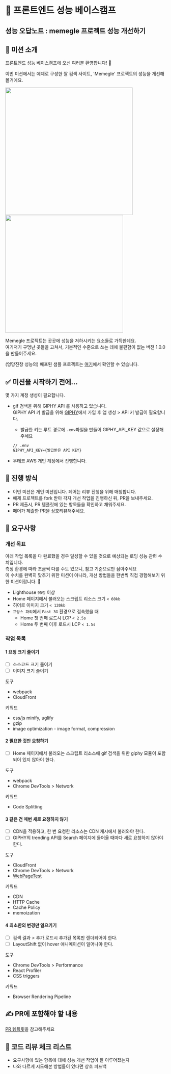 # 🚀 프론트엔드 성능 베이스캠프
## 성능 오답노트 : memegle 프로젝트 성능 개선하기

## 📕 미션 소개

프론트엔드 성능 베이스캠프에 오신 여러분 환영합니다! 🤗

이번 미션에서는 예제로 구성한 짤 검색 사이트, 'Memegle' 프로젝트의 성능을 개선해볼거에요.     
    
<img width=400 src="https://user-images.githubusercontent.com/81607552/129674696-2fe7251b-90fe-4dec-8bc5-5d47bcc9159c.png"> <img width=370 src="https://user-images.githubusercontent.com/81607552/129674723-03d93732-1aba-42ca-a7cf-d2abe1005847.png">
    
Memegle 프로젝트는 곳곳에 성능을 저하시키는 요소들로 가득한데요.     
여기저기 구멍난 곳들을 고쳐서, 기본적인 수준으로 쓰는 데에 불편함이 없는 버전 1.0.0을 만들어주세요. 

(엉망진창 성능의) 배포된 샘플 프로젝트는 [여기](http://frontend-performance-basecamp.s3-website.ap-northeast-2.amazonaws.com)에서 확인할 수 있습니다.

## ✅ 미션을 시작하기 전에...

몇 가지 계정 생성이 필요합니다.

- gif 검색을 위해 GIPHY API 를 사용하고 있습니다.    
  GIPHY API 키 발급을 위해 [GIPHY](https://developers.giphy.com/)에서 가입 후 앱 생성 > API 키 발급이 필요합니다.
    - 발급한 키는 루트 경로에 `.env`파일을 만들어 GIPHY_API_KEY 값으로 설정해주세요

    ```xml
    // .env
    GIPHY_API_KEY={발급받은 API KEY}
    ```

- 우테코 AWS 개인 계정에서 진행합니다. 


## 📅 **진행 방식**

- 이번 미션은 개인 미션입니다. 페어는 리뷰 진행을 위해 매칭합니다.
- 예제 프로젝트를 fork 받아 각자 개선 작업을 진행하신 뒤, PR을 보내주세요.
- PR 제출시, PR 템플릿에 있는 항목들을 확인하고 채워주세요.
- 페어가 제출한 PR을 상호리뷰해주세요.

## **🎯 요구사항**

### 개선 목표

아래 작업 목록을 다 완료했을 경우 달성할 수 있을 것으로 예상되는 로딩 성능 관련 수치입니다.     
측정 환경에 따라 조금씩 다를 수도 있으니, 참고 기준으로만 삼아주세요     
이 수치를 완벽히 맞추기 위한 미션이 아니라, 개선 방법들을 한번씩 직접 경험해보기 위한 미션이랍니다. 🙂

- Lighthouse `95점` 이상
- Home 페이지에서 불러오는 스크립트 리소스 크기 `< 60kb`
- 히어로 이미지 크기 `< 120kb`
- `프랑스 파리`에서 `Fast 3G` 환경으로 접속했을 때
    - Home 첫 번째 로드시 LCP `< 2.5s`
    - Home 두 번째 이후 로드시 LCP `< 1.5s`

### 작업 목록

#### 1 요청 크기 줄이기
- [ ]  소스코드 크기 줄이기
- [ ]  이미지 크기 줄이기

도구
- webpack
- CloudFront

키워드
- css/js minify, uglify
- gzip
- image optimization - image format, compression
    
    
#### 2 필요한 것만 요청하기
- [ ]  Home 페이지에서 불러오는 스크립트 리소스에 gif 검색을 위한 giphy 모듈이 포함되어 있지 않아야 한다.

도구
- webpack
- Chrome DevTools > Network

키워드
- Code Splitting
    
    
#### 3 같은 건 매번 새로 요청하지 않기
- [ ]  CDN을 적용하고, 한 번 요청한 리소스는 CDN 캐시에서 불러와야 한다.
- [ ]  GIPHY의 trending API를 Search 페이지에 들어올 때마다 새로 요청하지 않아야 한다.

도구
- CloudFront
- Chrome DevTools > Network
- [WebPageTest](https://www.webpagetest.org/)

키워드
- CDN
- HTTP Cache
- Cache Policy
- memoization
    
    
#### 4 최소한의 변경만 일으키기
- [ ]  검색 결과 > 추가 로드시 추가된 목록만 렌더되어야 한다.
- [ ]  LayoutShift 없이 hover 애니메이션이 일어나야 한다.

도구
- Chrome DevTools > Performance
- React Profiler
- CSS triggers

키워드
- Browser Rendering Pipeline
    
    
## ✍️ PR에 포함해야 할 내용

[PR 템플릿](https://github.com/woowacourse/frontend-performance-basecamp/blob/main/.github/pull_request_template.md)을 참고해주세요


## 👀 코드 리뷰 체크 리스트

- 요구사항에 있는 항목에 대해 성능 개선 작업이 잘 이루어졌는지
- 나와 다르게 시도해본 방법들이 있다면 상호 피드백
